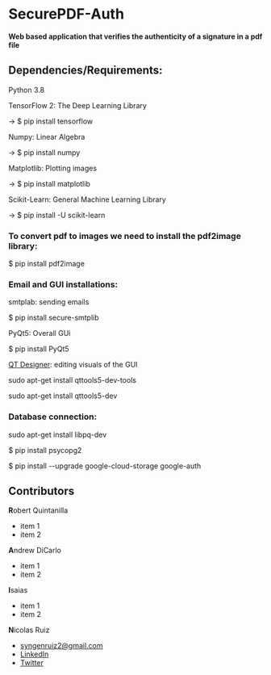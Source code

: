 # **SecurePDF-Auth**

**Web based application that verifies the authenticity of a signature in a pdf file**

## **Dependencies/Requirements:**

Python 3.8

TensorFlow 2: The Deep Learning Library

-> $ pip install tensorflow

Numpy: Linear Algebra

-> $ pip install numpy

Matplotlib: Plotting images

-> $ pip install matplotlib 

Scikit-Learn: General Machine Learning Library

-> $ pip install -U scikit-learn

### **To convert pdf to images we need to install the pdf2image library:**

$ pip install pdf2image

### **Email and GUI installations:** 

smtplab: sending emails

$ pip install secure-smtplib

PyQt5: Overall GUi

$ pip install PyQt5

[QT Designer](https://pythonbasics.org/qt-designer-python/): editing visuals of the GUI

sudo apt-get install qttools5-dev-tools

sudo apt-get install qttools5-dev

### **Database connection:**

sudo apt-get install libpq-dev

$ pip install psycopg2

$ pip install --upgrade google-cloud-storage google-auth

## Contributors

**R**obert Quintanilla
  * item 1
  * item 2
 
**A**ndrew DiCarlo
  * item 1
  * item 2
 
**I**saias
  * item 1
  * item 2

**N**icolas Ruiz
  * syngenruiz2@gmail.com
  * [LinkedIn](www.linkedin.com/in/nicolas-s-ruiz)
  * [Twitter](https://twitter.com/NicRuiz88)
